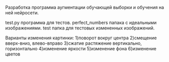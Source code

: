 Разработка программа аугментации обучающей выборки и обучения на ней нейросети.

test.py программа для тестов. perfect_numbers папака с идеальными изображениями. test папка для тестовых измененных изображений.

Варианты изменения картинки:
1)поворот вокруг центра
2)смещение вверх-вниз, влево-вправо
3)сжатие растяжение вертикально, горизонтально
4)изменение яркости
5)изменение фона
6)изменение цветов

